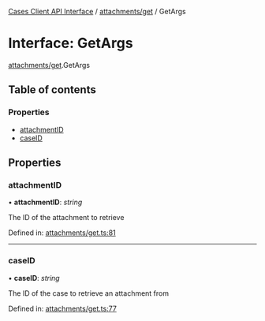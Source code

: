 [Cases Client API Interface](../cases_client_api.md) / [attachments/get](../modules/attachments_get.md) / GetArgs

# Interface: GetArgs

[attachments/get](../modules/attachments_get.md).GetArgs

## Table of contents

### Properties

- [attachmentID](attachments_get.getargs.md#attachmentid)
- [caseID](attachments_get.getargs.md#caseid)

## Properties

### attachmentID

• **attachmentID**: *string*

The ID of the attachment to retrieve

Defined in: [attachments/get.ts:81](https://github.com/jonathan-buttner/kibana/blob/085f89ff3ca/x-pack/plugins/cases/server/client/attachments/get.ts#L81)

___

### caseID

• **caseID**: *string*

The ID of the case to retrieve an attachment from

Defined in: [attachments/get.ts:77](https://github.com/jonathan-buttner/kibana/blob/085f89ff3ca/x-pack/plugins/cases/server/client/attachments/get.ts#L77)
